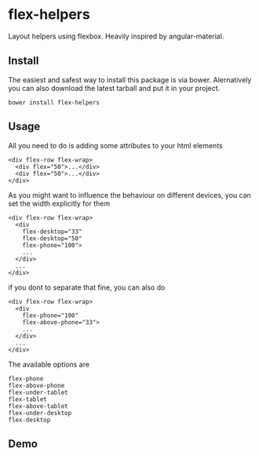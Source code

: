 flex-helpers
============

Layout helpers using flexbox. Heavily inspired by angular-material.

## Install

The easiest and safest way to install this package is via bower.
Alernatively you can also download the latest tarball and put it in your project.

    bower install flex-helpers

## Usage

All you need to do is adding some attributes to your html elements

    <div flex-row flex-wrap>
      <div flex="50">...</div>
      <div flex="50">...</div>
    </div>

As you might want to influence the behaviour on different devices,
you can set the width explicitly for them

    <div flex-row flex-wrap>
      <div
        flex-desktop="33"
        flex-desktop="50"
        flex-phone="100">
        ...
      </div>
      ...
    </div>

if you dont to separate that fine, you can also do

    <div flex-row flex-wrap>
      <div
        flex-phone="100"
        flex-above-phone="33">
        ...
      </div>
      ...
    </div>

The available options are

    flex-phone
    flex-above-phone
    flex-under-tablet
    flex-tablet
    flex-above-tablet
    flex-under-desktop
    flex-desktop

## Demo
